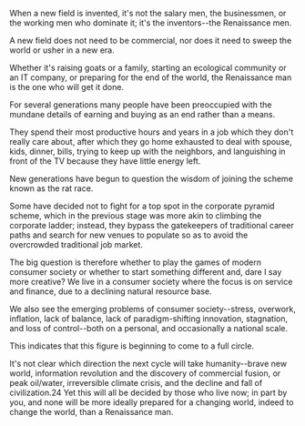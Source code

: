 When a new field is invented, it's not the salary men, the businessmen, or the working  men  who  dominate  it;  it's  the  inventors--the  Renaissance  men. 

A  new field  does  not  need  to  be  commercial,  nor  does  it  need  to  sweep  the  world  or usher in a new era. 

Whether it's raising goats or a family, starting an ecological community  or  an  IT  company,  or  preparing  for  the  end  of  the  world,  the Renaissance man is the one who will get it done. 


For  several  generations  many  people  have  been  preoccupied  with  the mundane  details  of  earning  and  buying  as  an  end  rather  than  a  means. 

They spend their most productive hours and years in a job which they don't really care about,  after  which  they  go  home  exhausted  to  deal  with  spouse,  kids,  dinner, bills,  trying  to  keep  up  with  the  neighbors,  and  languishing  in  front  of  the  TV because they have little energy left. 


New generations have begun to question the wisdom of joining the scheme known  as  the  rat  race. 

Some  have  decided  not  to  fight  for  a  top  spot  in  the corporate  pyramid  scheme,  which  in  the  previous  stage  was  more  akin  to climbing the corporate ladder; instead, they bypass the gatekeepers of traditional career  paths  and  search  for  new  venues  to  populate  so  as  to  avoid  the overcrowded traditional job market. 


The big question is therefore whether to play the games of modern consumer society or whether to start something different and, dare I say more creative? We live  in  a  consumer  society  where  the  focus  is  on  service  and  finance,  due  to  a declining natural resource base. 

We also see the emerging problems of consumer society--stress,  overwork,  inflation,  lack  of  balance,  lack  of  paradigm-shifting innovation, stagnation, and loss of control--both on a personal, and occasionally a  national  scale. 

This  indicates  that  this  figure  is  beginning  to  come  to  a  full circle. 


It's  not  clear  which  direction  the  next  cycle  will  take  humanity--brave  new world, information  revolution and  the discovery of commercial fusion, or peak oil/water, irreversible climate crisis, and the decline and fall of civilization.24 Yet this will all be decided by those who live now; in part by you, and none will be more ideally prepared for a changing world, indeed to change the world, than a Renaissance man.